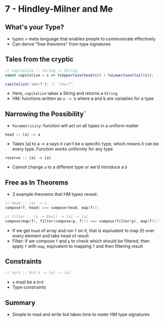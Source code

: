 # 7 - Hindley-Milner and Me

## What's your Type?

- types = meta language that enables people to communicate effectively
- Can derive "free theorems" from type signatures

## Tales from the cryptic

```js
// capitalize :: String -> String
const capitalize = s => toUpperCase(head(s)) + toLowerCase(tail(s));

capitalize('smurf'); // 'Smurf”
```

- Here, `capitalize` takes a String and returns a `String`
- HM: functions written as `a -> b` where a and b are variables for a type

## Narrowing the Possibility`

- `Parametricity`: function will act on all types in a uniform matter

` head :: [a] -> a `

- Takes [a] to a -> a says it can't be a specific type, which means it can be every type. Function works uniformly for any type

`reserve :: [a] -> [a]`

- Cannot change `a` to a different type or we'd introduce a `b`

## Free as In Theorems

- 2 example theorems that HM types reveal:

```c
// head :: [a] -> a
compose(f, head) === compose(head, map(f));

// filter :: (a -> Bool) -> [a] -> [a]
compose(map(f), filter(compose(p, f))) === compose(filter(p), map(f));”

```

- If we get `head` of array and run `f` on it, that is equivalent to map (f) over every element and take head of result
- Filter: if we compose `f` and `p` to check which should be filtered, then apply `f` with `map`, equivalent to mapping `f` and then filtering result

## Constraints

```js
// sort :: Ord a -> [a] -> [a]
```

- `a` must be a `Ord`
- Type constraints

## Summary

- Simple to read and write but takes time to mater HM type signatures
